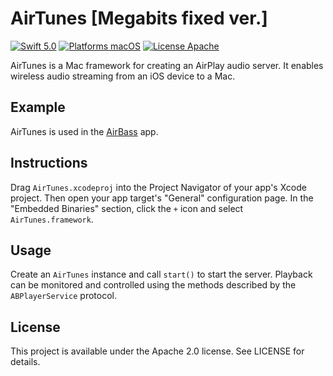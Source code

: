 AirTunes [Megabits fixed ver.]
========

[![Swift 5.0](https://img.shields.io/badge/Swift-5.0-orange.svg?style=flat)](https://developer.apple.com/swift/)
[![Platforms macOS](https://img.shields.io/badge/Platforms-macOS-lightgray.svg?style=flat)](http://www.apple.com/macos/)
[![License Apache](https://img.shields.io/badge/License-APACHE2-blue.svg?style=flat)](https://www.apache.org/licenses/LICENSE-2.0.html)

AirTunes is a Mac framework for creating an AirPlay audio server. It enables wireless audio streaming from an iOS device to a Mac.

Example
-------
AirTunes is used in the [AirBass](https://github.com/jenghis/airbass) app.

Instructions
------------
Drag `AirTunes.xcodeproj` into the Project Navigator of your app's Xcode project. Then open your app target's "General" configuration page. In the "Embedded Binaries" section, click the `+` icon and select `AirTunes.framework`.

Usage
-----
Create an `AirTunes` instance and call `start()` to start the server. Playback can be monitored and controlled using the methods described by the `ABPlayerService` protocol. 

License
-------
This project is available under the Apache 2.0 license. See LICENSE for details.
